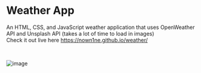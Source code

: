 # Weather App
An HTML, CSS, and JavaScript weather application that uses OpenWeather API and Unsplash API (takes a lot of time to load in images)  
Check it out live here https://nown1ne.github.io/weather/

<br/>  

![image](https://user-images.githubusercontent.com/25835195/204161017-67dd57ce-73de-4d74-adf9-ff1a5bea1e37.png)

